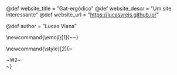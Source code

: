 <!-----------------------------------------------------
Add here global page variables to use throughout your
website.
The website_* must be defined for the RSS to work
------------------------------------------------------->
@def website_title = "Gat-ergódico"
@def website_descr = "Um site interessante"
@def website_url   = "https://lucasvreis.github.io/"

@def author = "Lucas Viana"

<!-- @def date_format = raw"dd \d\e U \d\e yyyy" -->
<!-- @def date_months = ["janeiro", "fevereiro", "março", "abril", "maio", "junho", "julho", "agosto", "setembro", "outubro", "novembro", "dezembro"] -->

\newcommand{\emoji}[1]{~~~<i class="twa twa-!#1"></i>~~~}

<!-- Put a box around something and pass some css styling to the box
(useful for images for instance) e.g. :
\style{width:80%;}{![](path/to/img.png)} -->
\newcommand{\style}[2]{~~~<div style="!#1;margin-left:auto;margin-right:auto;">~~~!#2~~~</div>~~~}